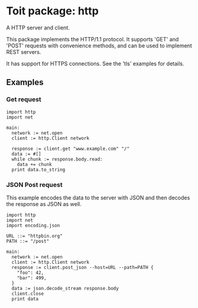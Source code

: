 # Toit package: http

A HTTP server and client.

This package implements the HTTP/1.1 protocol. It supports 'GET' and 'POST'
requests with convenience methods, and can be used to implement REST servers.

It has support for HTTPS connections. See the 'tls' examples for details.

## Examples

### Get request

```
import http
import net

main:
  network := net.open
  client := http.Client network

  response := client.get "www.example.com" "/"
  data := #[]
  while chunk := response.body.read:
    data += chunk
  print data.to_string
```

### JSON Post request

This example encodes the data to the server with JSON and then decodes
the response as JSON as well.
```
import http
import net
import encoding.json

URL ::= "httpbin.org"
PATH ::= "/post"

main:
  network := net.open
  client := http.Client network
  response := client.post_json --host=URL --path=PATH {
    "foo": 42,
    "bar": 499,
  }
  data := json.decode_stream response.body
  client.close
  print data
```

